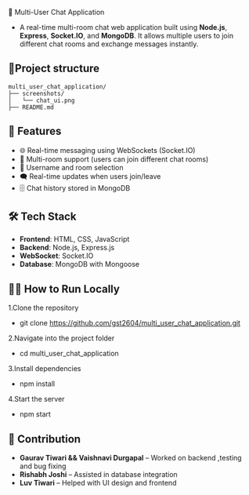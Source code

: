 💬 Multi-User Chat Application

- A real-time multi-room chat web application built using **Node.js**, **Express**, **Socket.IO**, and **MongoDB**. It allows multiple users to join different chat rooms and exchange messages instantly.

## 📁Project structure
```
multi_user_chat_application/
├── screenshots/
│   └── chat_ui.png
├── README.md
```

## 🚀 Features

- 🌐 Real-time messaging using WebSockets (Socket.IO)
- 👥 Multi-room support (users can join different chat rooms)
- 🧾 Username and room selection
- 🗨️ Real-time updates when users join/leave
- 🗄️ Chat history stored in MongoDB

## 🛠️ Tech Stack

- **Frontend**: HTML, CSS, JavaScript
- **Backend**: Node.js, Express.js
- **WebSocket**: Socket.IO
- **Database**: MongoDB with Mongoose

## 🧑‍💻 How to Run Locally

1.Clone the repository
- git clone https://github.com/gst2604/multi_user_chat_application.git

2.Navigate into the project folder
- cd multi_user_chat_application

3.Install dependencies
- npm install

4.Start the server
- npm start

## 🤝 Contribution

- **Gaurav Tiwari && Vaishnavi Durgapal** – Worked on backend ,testing and bug fixing
- **Rishabh Joshi** – Assisted in database integration
- **Luv Tiwari** – Helped with UI design and frontend

